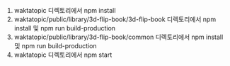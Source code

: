 1. waktatopic 디렉토리에서 npm install
2. waktatopic/public/library/3d-flip-book/3d-flip-book 디렉토리에서 npm install 및 npm run build-production
3. waktatopic/public/library/3d-flip-book/common 디렉토리에서 npm install 및 npm run build-production
4. waktatopic 디렉토리에서 npm start

